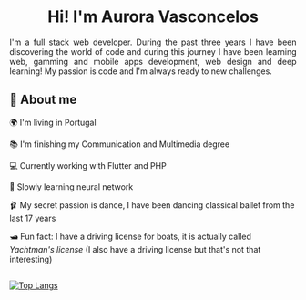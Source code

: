 <h1 align="center">Hi! I'm Aurora Vasconcelos</h1>


<p align="justify">I'm a full stack web developer. During the past three years I have been discovering the world of code and during this journey I have been learning web, gamming and
mobile apps development, web design and deep learning! My passion is code and I'm always ready to new challenges.</p>

## 🌙 About me

🌍 I'm living in Portugal

📚 I'm finishing my Communication and Multimedia degree

💻 Currently working with Flutter and PHP

🌱 Slowly learning neural network 

🩰 My secret passion is dance, I have been dancing classical ballet from the last 17 years

🛥️ Fun fact: I have a driving license for boats, it is actually called <i>Yachtman's license</i> (I also have a driving license but that's not that interesting)

##

[![Top Langs](https://github-readme-stats.vercel.app/api/top-langs/?username=aurVasconcelos&layout=compact&langs_count=10&bg_color=0d1117&hide_border=true&text_color=ffffff&title_color=361d66)](https://github.com/aurVasconcelos)



